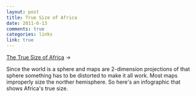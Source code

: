 ```yaml
--- 
layout: post
title: True Size of Africa
date: 2011-6-13
comments: true
categories: links
link: true
---
```

<a title="Africa's true size" href="http://www.informationisbeautiful.net/2010/the-true-size-of-africa/">The True Size of Africa</a> &rarr;
<br />

Since the world is a sphere and maps are 2-dimension projections of that sphere something has to be distorted to make it all work. Most maps improperly size the norther hemisphere. So here's an infographic that shows Africa's true size.
